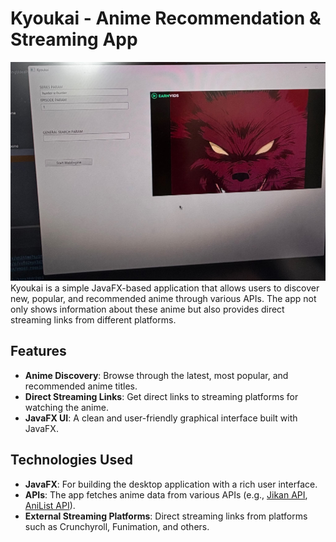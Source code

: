 # Kyoukai - Anime Recommendation & Streaming App
![Sample Prototype Screenshot](barebone-prototype.png)
Kyoukai is a simple JavaFX-based application that allows users to discover new, popular, and recommended anime through various APIs. The app not only shows information about these anime but also provides direct streaming links from different platforms.

## Features

- **Anime Discovery**: Browse through the latest, most popular, and recommended anime titles.
- **Direct Streaming Links**: Get direct links to streaming platforms for watching the anime.
- **JavaFX UI**: A clean and user-friendly graphical interface built with JavaFX.

## Technologies Used

- **JavaFX**: For building the desktop application with a rich user interface.
- **APIs**: The app fetches anime data from various APIs (e.g., [Jikan API](https://jikan.moe/), [AniList API](https://anilist.co/)).
- **External Streaming Platforms**: Direct streaming links from platforms such as Crunchyroll, Funimation, and others.
